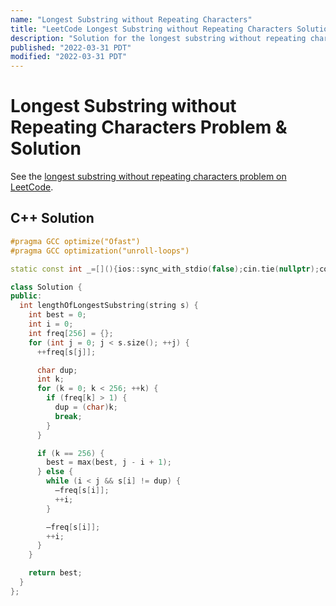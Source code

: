 ```yaml
---
name: "Longest Substring without Repeating Characters"
title: "LeetCode Longest Substring without Repeating Characters Solution"
description: "Solution for the longest substring without repeating characters problem from LeetCode."
published: "2022-03-31 PDT"
modified: "2022-03-31 PDT"
---
```


# Longest Substring without Repeating Characters Problem & Solution

See the [longest substring without repeating characters problem on LeetCode](https://leetcode.com/problems/longest-substring-without-repeating-characters).

## C++ Solution

```cpp
#pragma GCC optimize("Ofast")
#pragma GCC optimization("unroll-loops")

static const int _=[](){ios::sync_with_stdio(false);cin.tie(nullptr);cout.tie(nullptr);return 0;}();

class Solution {
public:
  int lengthOfLongestSubstring(string s) {
    int best = 0;
    int i = 0;
    int freq[256] = {};
    for (int j = 0; j < s.size(); ++j) {
      ++freq[s[j]];

      char dup;
      int k;
      for (k = 0; k < 256; ++k) {
        if (freq[k] > 1) {
          dup = (char)k;
          break;
        }
      }

      if (k == 256) {
        best = max(best, j - i + 1);
      } else {
        while (i < j && s[i] != dup) {
          —freq[s[i]];
          ++i;
        }

        —freq[s[i]];
        ++i;
      }
    }

    return best;
  }
};
```
